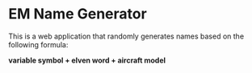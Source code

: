# EM Name Generator

This is a web application that randomly generates names based on the following formula: 

**variable symbol + elven word + aircraft model**
